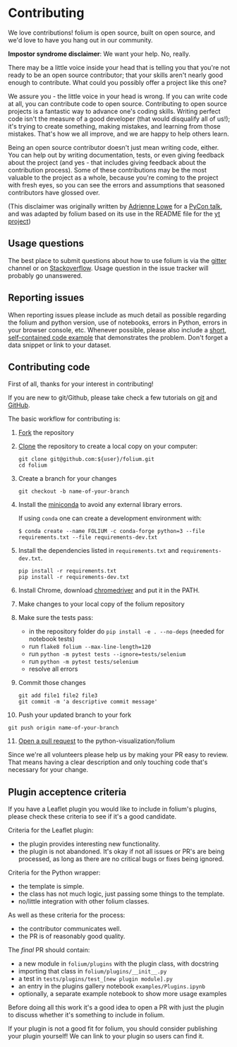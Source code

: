 # Contributing

We love contributions!  folium is open source, built on open source,
and we'd love to have you hang out in our community.

**Impostor syndrome disclaimer**: We want your help. No, really.

There may be a little voice inside your head that is telling you that you're not
ready to be an open source contributor; that your skills aren't nearly good
enough to contribute. What could you possibly offer a project like this one?

We assure you - the little voice in your head is wrong. If you can write code at
all, you can contribute code to open source. Contributing to open source
projects is a fantastic way to advance one's coding skills. Writing perfect code
isn't the measure of a good developer (that would disqualify all of us!); it's
trying to create something, making mistakes, and learning from those
mistakes. That's how we all improve, and we are happy to help others learn.

Being an open source contributor doesn't just mean writing code, either. You can
help out by writing documentation, tests, or even giving feedback about the
project (and yes - that includes giving feedback about the contribution
process). Some of these contributions may be the most valuable to the project as
a whole, because you're coming to the project with fresh eyes, so you can see
the errors and assumptions that seasoned contributors have glossed over.

(This disclaimer was originally written by
[Adrienne Lowe](https://github.com/adriennefriend) for a
[PyCon talk](https://www.youtube.com/watch?v=6Uj746j9Heo), and was adapted by folium
based on its use in the README file for the
[yt project](https://github.com/yt-project/yt/blob/master/README.md))

## Usage questions

The best place to submit questions about how to use folium is via the
[gitter](https://gitter.im/python-visualization/folium) channel or on
[Stackoverflow](https://stackoverflow.com/questions/tagged/folium).
Usage question in the issue tracker will probably go unanswered.

## Reporting issues

When reporting issues please include as much detail as possible regarding the folium and python version, use of notebooks, errors in Python, errors in your browser console, etc.
Whenever possible, please also include a [short, self-contained code example](http://sscce.org) that demonstrates the problem. Don't forget a data snippet or link to your dataset.

## Contributing code

First of all, thanks for your interest in contributing!

If you are new to git/Github, please take check a few tutorials
on [git](https://git-scm.com/docs/gittutorial) and [GitHub](https://guides.github.com/).

The basic workflow for contributing is:

1. [Fork](https://help.github.com/articles/fork-a-repo/) the repository
2. [Clone](https://help.github.com/articles/cloning-a-repository/) the repository to create a local copy on your computer:
   ```
   git clone git@github.com:${user}/folium.git
   cd folium
   ```
3. Create a branch for your changes
   ```
   git checkout -b name-of-your-branch
   ```
4. Install the [miniconda](https://docs.conda.io/en/latest/miniconda.html) to avoid any external library errors.

   If using `conda` one can create a development environment with:
   ```
   $ conda create --name FOLIUM -c conda-forge python=3 --file requirements.txt --file requirements-dev.txt
   ```
5. Install the dependencies listed in `requirements.txt` and `requirements-dev.txt`.
   ```
   pip install -r requirements.txt
   pip install -r requirements-dev.txt
   ```
6. Install Chrome, download [chromedriver](https://sites.google.com/a/chromium.org/chromedriver/) and put it in the PATH.
7. Make changes to your local copy of the folium repository
8. Make sure the tests pass:
   * in the repository folder do `pip install -e . --no-deps`  (needed for notebook tests)
   * run `flake8 folium --max-line-length=120`
   * run `python -m pytest tests --ignore=tests/selenium`
   * run `python -m pytest tests/selenium`
   * resolve all errors
9. Commit those changes
   ```
   git add file1 file2 file3
   git commit -m 'a descriptive commit message'
   ```
10. Push your updated branch to your fork
   ```
   git push origin name-of-your-branch
   ```
11. [Open a pull request](https://help.github.com/articles/creating-a-pull-request/) to the python-visualization/folium

Since we're all volunteers please help us by making your PR easy to review. That means having a clear description and only touching code that's necessary for your change.

## Plugin acceptence criteria

If you have a Leaflet plugin you would like to include in folium's plugins, please
check these criteria to see if it's a good candidate.

Criteria for the Leaflet plugin:
- the plugin provides interesting new functionality.
- the plugin is not abandoned. It's okay if not all issues or PR's are being
  processed, as long as there are no critical bugs or fixes being ignored.

Criteria for the Python wrapper:
- the template is simple.
- the class has not much logic, just passing some things to the template.
- no/little integration with other folium classes.

As well as these criteria for the process:

- the contributor communicates well.
- the PR is of reasonably good quality.

The *final* PR should contain:

- a new module in `folium/plugins` with the plugin class, with docstring
- importing that class in `folium/plugins/__init__.py`
- a test in `tests/plugins/test_[new plugin module].py`
- an entry in the plugins gallery notebook `examples/Plugins.ipynb`
- optionally, a separate example notebook to show more usage examples

Before doing all this work it's a good idea to open a PR with just the plugin
to discuss whether it's something to include in folium.

If your plugin is not a good fit for folium, you should consider publishing your
plugin yourself! We can link to your plugin so users can find it.
